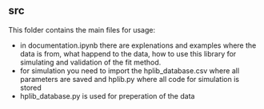 ## src

This folder contains the main files for usage:
	
- in documentation.ipynb there are explenations and examples where the data is from, 
what happend to the data, how to use this library for simulating and validation of the fit method.
-  for simulation you need to import the hplib_database.csv where all parameters are saved and 
hplib.py where all code for simulation is stored
- hplib_database.py is used for preperation of the data